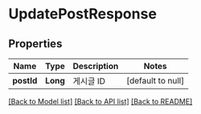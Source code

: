 # UpdatePostResponse

## Properties

| Name       | Type     | Description | Notes             |
|------------|----------|-------------|-------------------|
| **postId** | **Long** | 게시글 ID      | [default to null] |

[[Back to Model list]](../API#documentation-for-models) [[Back to API list]](../API#documentation-for-api-endpoints) [[Back to README]](../API)

